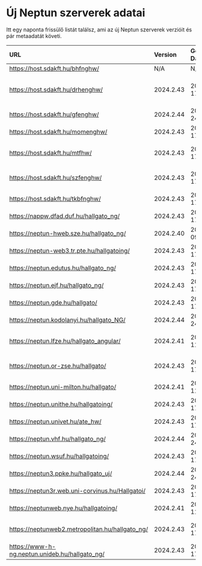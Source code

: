 # Új Neptun szerverek adatai

Itt egy naponta frissülő listát találsz, ami az új Neptun szerverek verzióit és pár metaadatát követi.

| URL                                             | Version   | Generation Date     | Organization Name                         | Captcha Required |
|:----------------------------------------------|:--------|:------------------|:----------------------------------------|:---------------|
| https://host.sdakft.hu/bhfnghw/                 | N/A       | N/A                 | N/A                                       | N/A              |
| https://host.sdakft.hu/drhenghw/                | 2024.2.43 | 2024-10-17T13:41:57 | Debreceni Református Hittudományi Egyetem | 3                |
| https://host.sdakft.hu/gfenghw/                 | 2024.2.44 | 2024-10-24T12:10:25 | Gál Ferenc Egyetem                        | 3                |
| https://host.sdakft.hu/momenghw/                | 2024.2.43 | 2024-10-17T13:41:57 | Moholy-Nagy Művészeti Egyetem             | 3                |
| https://host.sdakft.hu/mtfhw/                   | 2024.2.43 | 2024-10-17T13:41:57 | Magyar Táncművészeti Egyetem              | 3                |
| https://host.sdakft.hu/szfenghw/                | 2024.2.43 | 2024-10-17T13:41:57 | Színház- és Filmművészeti Egyetem         | 3                |
| https://host.sdakft.hu/tkbfnghw/                | 2024.2.43 | 2024-10-17T13:41:57 | A Tan Kapuja Buddhista Főiskola           | 3                |
| https://nappw.dfad.duf.hu/hallgato_ng/          | 2024.2.43 | 2024-10-17T13:41:57 | Dunaújvárosi Egyetem                      | 3                |
| https://neptun-hweb.sze.hu/hallgato_ng/         | 2024.2.40 | 2024-10-09T13:35:15 | Széchenyi István Egyetem                  | 3                |
| https://neptun-web3.tr.pte.hu/hallgatoing/      | 2024.2.43 | 2024-10-17T13:41:57 | Pécsi Tudományegyetem                     | 3                |
| https://neptun.edutus.hu/hallgato_ng/           | 2024.2.43 | 2024-10-17T13:41:57 | Edutus Egyetem                            | 3                |
| https://neptun.ejf.hu/hallgato_ng/              | 2024.2.43 | 2024-10-17T13:41:57 | Eötvös József Főiskola                    | 3                |
| https://neptun.gde.hu/hallgato/                 | 2024.2.43 | 2024-10-17T13:41:57 | Gábor Dénes Egyetem                       | 3                |
| https://neptun.kodolanyi.hu/hallgato_NG/        | 2024.2.44 | 2024-10-24T12:10:25 | Kodolányi János Egyetem                   | 3                |
| https://neptun.lfze.hu/hallgato_angular/        | 2024.2.41 | 2024-10-11T13:00:28 | Liszt Ferenc Zeneművészeti Egyetem        | 3                |
| https://neptun.or-zse.hu/hallgato/              | 2024.2.43 | 2024-10-17T13:41:57 | Országos Rabbiképző - Zsidó Egyetem       | 3                |
| https://neptun.uni-milton.hu/hallgato/          | 2024.2.41 | 2024-10-11T13:00:28 | Milton Friedman Egyetem                   | 3                |
| https://neptun.unithe.hu/hallgatoing/           | 2024.2.43 | 2024-10-17T13:41:57 | Tokaj-Hegyalja Egyetem                    | 1                |
| https://neptun.univet.hu/ate_hw/                | 2024.2.43 | 2024-10-17T13:41:57 | Állatorvostudományi Egyetem               | 3                |
| https://neptun.vhf.hu/hallgato_ng/              | 2024.2.44 | 2024-10-24T12:10:25 | Veszprémi Érseki Főiskola                 | 3                |
| https://neptun.wsuf.hu/hallgatoing/             | 2024.2.43 | 2024-10-17T13:41:57 | Wekerle Sándor Üzleti Főiskola            | 3                |
| https://neptun3.ppke.hu/hallgato_uj/            | 2024.2.44 | 2024-10-24T12:10:25 | Pázmány Péter Katolikus Egyetem           | 3                |
| https://neptun3r.web.uni-corvinus.hu/Hallgatoi/ | 2024.2.43 | 2024-10-17T13:41:57 | Budapesti Corvinus Egyetem                | 3                |
| https://neptunweb.nye.hu/hallgatoing/           | 2024.2.41 | 2024-10-11T13:00:28 | Nyíregyházi Egyetem                       | 3                |
| https://neptunweb2.metropolitan.hu/hallgato_ng/ | 2024.2.43 | 2024-10-17T13:41:57 | Budapesti Metropolitan Egyetem            | 3                |
| https://www-h-ng.neptun.unideb.hu/hallgato_ng/  | 2024.2.43 | 2024-10-17T13:41:57 | Debreceni Egyetem                         | 3                |